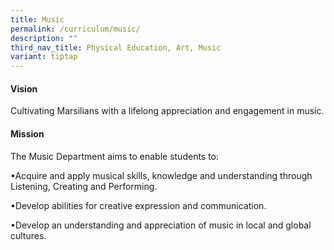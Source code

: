 ```yaml
---
title: Music
permalink: /curriculum/music/
description: ""
third_nav_title: Physical Education, Art, Music
variant: tiptap
---
```

<h4><strong>Vision</strong></h4>
<p>Cultivating Marsilians with a lifelong appreciation and engagement in
music.</p>
<h4></h4>
<h4><strong>Mission</strong></h4>
<p>The Music Department aims to enable students to:</p>
<p></p>
<p>•Acquire and apply musical skills, knowledge and understanding through
Listening, Creating and Performing.</p>
<p></p>
<p>•Develop abilities for creative expression and communication.</p>
<p></p>
<p>•Develop an understanding and appreciation of music in local and global
cultures.</p>